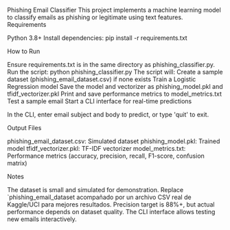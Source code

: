 Phishing Email Classifier
This project implements a machine learning model to classify emails as phishing or legitimate using text features.
Requirements

Python 3.8+
Install dependencies: pip install -r requirements.txt

How to Run

Ensure requirements.txt is in the same directory as phishing_classifier.py.
Run the script: python phishing_classifier.py
The script will:
Create a sample dataset (phishing_email_dataset.csv) if none exists
Train a Logistic Regression model
Save the model and vectorizer as phishing_model.pkl and tfidf_vectorizer.pkl
Print and save performance metrics to model_metrics.txt
Test a sample email
Start a CLI interface for real-time predictions


In the CLI, enter email subject and body to predict, or type 'quit' to exit.

Output Files

phishing_email_dataset.csv: Simulated dataset
phishing_model.pkl: Trained model
tfidf_vectorizer.pkl: TF-IDF vectorizer
model_metrics.txt: Performance metrics (accuracy, precision, recall, F1-score, confusion matrix)

Notes

The dataset is small and simulated for demonstration. Replace `phishing_email_dataset acompañado por un archivo CSV real de Kaggle/UCI para mejores resultados.
Precision target is 88%+, but actual performance depends on dataset quality.
The CLI interface allows testing new emails interactively.
